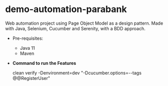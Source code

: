 # demo-automation-parabank

Web automation project using Page Object Model as a design pattern. Made with Java, Selenium, Cucumber and Serenity, with a BDD approach.

* Pre-requisites:
    * Java 11
    * Maven


* **Command to run the Features**

  clean verify -Denvironment=dev "-Dcucumber.options=--tags @@RegisterUser"

